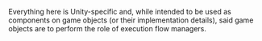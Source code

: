 Everything here is Unity-specific and, while intended to be used as components on game objects (or their implementation details), said game objects are to perform the role of execution flow managers.